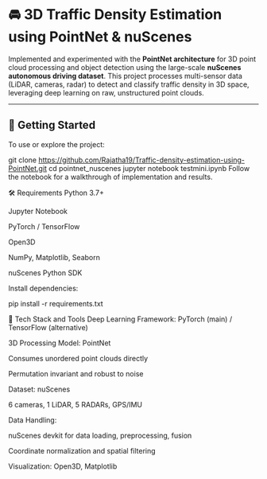 # 🚘 3D Traffic Density Estimation using PointNet & nuScenes

Implemented and experimented with the **PointNet architecture** for 3D point cloud processing and object detection using the large-scale **nuScenes autonomous driving dataset**. This project processes multi-sensor data (LiDAR, cameras, radar) to detect and classify traffic density in 3D space, leveraging deep learning on raw, unstructured point clouds.

---

## 🚀 Getting Started

To use or explore the project:

git clone https://github.com/Rajatha19/Traffic-density-estimation-using-PointNet.git
cd pointnet_nuscenes
jupyter notebook testmini.ipynb
Follow the notebook for a walkthrough of implementation and results.

🛠 Requirements
Python 3.7+

Jupyter Notebook

PyTorch / TensorFlow

Open3D

NumPy, Matplotlib, Seaborn

nuScenes Python SDK

Install dependencies:

pip install -r requirements.txt

🧠 Tech Stack and Tools
Deep Learning Framework: PyTorch (main) / TensorFlow (alternative)

3D Processing Model: PointNet

Consumes unordered point clouds directly

Permutation invariant and robust to noise

Dataset: nuScenes

6 cameras, 1 LiDAR, 5 RADARs, GPS/IMU

Data Handling:

nuScenes devkit for data loading, preprocessing, fusion

Coordinate normalization and spatial filtering

Visualization: Open3D, Matplotlib

